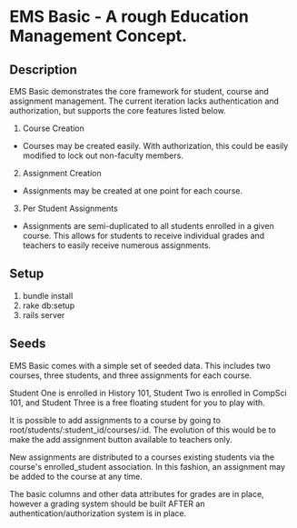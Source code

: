 # EMS Basic - A rough Education Management Concept.

## Description
EMS Basic demonstrates the core framework for student, course and assignment management. The current iteration lacks authentication and authorization, but supports the core features listed below.

1. Course Creation
 - Courses may be created easily. With authorization, this could be easily modified to lock out non-faculty members.
2. Assignment Creation
 - Assignments may be created at one point for each course.
3. Per Student Assignments
 - Assignments are semi-duplicated to all students enrolled in a given course. This allows for students to receive individual grades and teachers to easily receive numerous assignments.


## Setup
1. bundle install
2. rake db:setup
3. rails server

## Seeds
EMS Basic comes with a simple set of seeded data. This includes two courses, three students, and three assignments for each course.

Student One is enrolled in History 101, Student Two is enrolled in CompSci 101, and Student Three is a free floating student for you to play with.

It is possible to add assignments to a course by going to root/students/:student_id/courses/:id. The evolution of this would be to make the add assignment button available to teachers only.

New assignments are distributed to a courses existing students via the course's enrolled_student association. In this fashion, an assignment may be added to the course at any time.

The basic columns and other data attributes for grades are in place, however a grading system should be built AFTER an authentication/authorization system is in place.